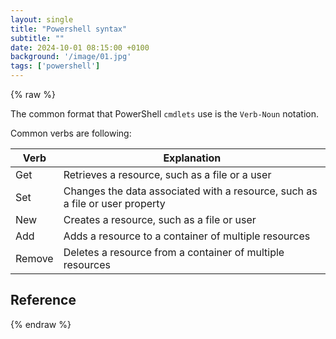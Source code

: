 ```yaml
---
layout: single
title: "Powershell syntax"
subtitle: ""
date: 2024-10-01 08:15:00 +0100
background: '/image/01.jpg'
tags: ['powershell']
---
```


{% raw %}

The common format that PowerShell ``cmdlets`` use is the ``Verb-Noun`` notation.

Common verbs are following:

| Verb | Explanation | 
| - | - |
| Get | Retrieves a resource, such as a file or a user |
| Set | Changes the data associated with a resource, such as a file or user property |
| New | Creates a resource, such as a file or user |
| Add | Adds a resource to a container of multiple resources |
| Remove | Deletes a resource from a container of multiple resources |
 


## Reference
<!--- [https://www.brendangregg.com/linuxperf.html](https://www.brendangregg.com/linuxperf.html) -->

{% endraw %}